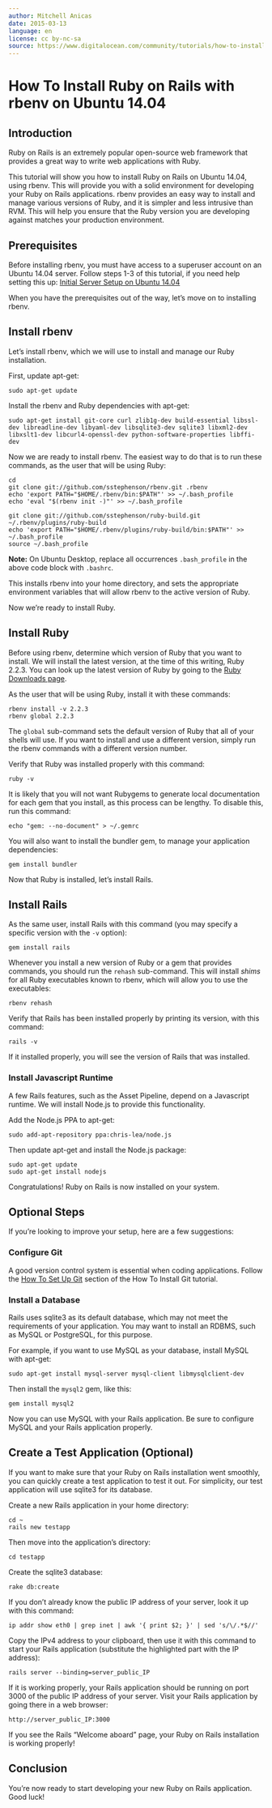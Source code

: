 ```yaml
---
author: Mitchell Anicas
date: 2015-03-13
language: en
license: cc by-nc-sa
source: https://www.digitalocean.com/community/tutorials/how-to-install-ruby-on-rails-with-rbenv-on-ubuntu-14-04
---
```


# How To Install Ruby on Rails with rbenv on Ubuntu 14.04

## Introduction

Ruby on Rails is an extremely popular open-source web framework that provides a great way to write web applications with Ruby.

This tutorial will show you how to install Ruby on Rails on Ubuntu 14.04, using rbenv. This will provide you with a solid environment for developing your Ruby on Rails applications. rbenv provides an easy way to install and manage various versions of Ruby, and it is simpler and less intrusive than RVM. This will help you ensure that the Ruby version you are developing against matches your production environment.

## Prerequisites

Before installing rbenv, you must have access to a superuser account on an Ubuntu 14.04 server. Follow steps 1-3 of this tutorial, if you need help setting this up: [Initial Server Setup on Ubuntu 14.04](initial-server-setup-with-ubuntu-14-04)

When you have the prerequisites out of the way, let’s move on to installing rbenv.

## Install rbenv

Let’s install rbenv, which we will use to install and manage our Ruby installation.

First, update apt-get:

    sudo apt-get update

Install the rbenv and Ruby dependencies with apt-get:

    sudo apt-get install git-core curl zlib1g-dev build-essential libssl-dev libreadline-dev libyaml-dev libsqlite3-dev sqlite3 libxml2-dev libxslt1-dev libcurl4-openssl-dev python-software-properties libffi-dev

Now we are ready to install rbenv. The easiest way to do that is to run these commands, as the user that will be using Ruby:

    cd
    git clone git://github.com/sstephenson/rbenv.git .rbenv
    echo 'export PATH="$HOME/.rbenv/bin:$PATH"' >> ~/.bash_profile
    echo 'eval "$(rbenv init -)"' >> ~/.bash_profile
    
    git clone git://github.com/sstephenson/ruby-build.git ~/.rbenv/plugins/ruby-build
    echo 'export PATH="$HOME/.rbenv/plugins/ruby-build/bin:$PATH"' >> ~/.bash_profile
    source ~/.bash_profile

**Note:** On Ubuntu Desktop, replace all occurrences `.bash_profile` in the above code block with `.bashrc`.

This installs rbenv into your home directory, and sets the appropriate environment variables that will allow rbenv to the active version of Ruby.

Now we’re ready to install Ruby.

## Install Ruby

Before using rbenv, determine which version of Ruby that you want to install. We will install the latest version, at the time of this writing, Ruby 2.2.3. You can look up the latest version of Ruby by going to the [Ruby Downloads page](https://www.ruby-lang.org/en/downloads/).

As the user that will be using Ruby, install it with these commands:

    rbenv install -v 2.2.3
    rbenv global 2.2.3

The `global` sub-command sets the default version of Ruby that all of your shells will use. If you want to install and use a different version, simply run the rbenv commands with a different version number.

Verify that Ruby was installed properly with this command:

    ruby -v

It is likely that you will not want Rubygems to generate local documentation for each gem that you install, as this process can be lengthy. To disable this, run this command:

    echo "gem: --no-document" > ~/.gemrc

You will also want to install the bundler gem, to manage your application dependencies:

    gem install bundler

Now that Ruby is installed, let’s install Rails.

## Install Rails

As the same user, install Rails with this command (you may specify a specific version with the `-v` option):

    gem install rails

Whenever you install a new version of Ruby or a gem that provides commands, you should run the `rehash` sub-command. This will install _shims_ for all Ruby executables known to rbenv, which will allow you to use the executables:

    rbenv rehash

Verify that Rails has been installed properly by printing its version, with this command:

    rails -v

If it installed properly, you will see the version of Rails that was installed.

### Install Javascript Runtime

A few Rails features, such as the Asset Pipeline, depend on a Javascript runtime. We will install Node.js to provide this functionality.

Add the Node.js PPA to apt-get:

    sudo add-apt-repository ppa:chris-lea/node.js

Then update apt-get and install the Node.js package:

    sudo apt-get update
    sudo apt-get install nodejs

Congratulations! Ruby on Rails is now installed on your system.

## Optional Steps

If you’re looking to improve your setup, here are a few suggestions:

### Configure Git

A good version control system is essential when coding applications. Follow the [How To Set Up Git](how-to-install-git-on-ubuntu-14-04#how-to-set-up-git) section of the How To Install Git tutorial.

### Install a Database

Rails uses sqlite3 as its default database, which may not meet the requirements of your application. You may want to install an RDBMS, such as MySQL or PostgreSQL, for this purpose.

For example, if you want to use MySQL as your database, install MySQL with apt-get:

    sudo apt-get install mysql-server mysql-client libmysqlclient-dev

Then install the `mysql2` gem, like this:

    gem install mysql2

Now you can use MySQL with your Rails application. Be sure to configure MySQL and your Rails application properly.

## Create a Test Application (Optional)

If you want to make sure that your Ruby on Rails installation went smoothly, you can quickly create a test application to test it out. For simplicity, our test application will use sqlite3 for its database.

Create a new Rails application in your home directory:

    cd ~
    rails new testapp

Then move into the application’s directory:

    cd testapp

Create the sqlite3 database:

    rake db:create

If you don’t already know the public IP address of your server, look it up with this command:

    ip addr show eth0 | grep inet | awk '{ print $2; }' | sed 's/\/.*$//'

Copy the IPv4 address to your clipboard, then use it with this command to start your Rails application (substitute the highlighted part with the IP address):

    rails server --binding=server_public_IP

If it is working properly, your Rails application should be running on port 3000 of the public IP address of your server. Visit your Rails application by going there in a web browser:

    http://server_public_IP:3000

If you see the Rails “Welcome aboard” page, your Ruby on Rails installation is working properly!

## Conclusion

You’re now ready to start developing your new Ruby on Rails application. Good luck!
